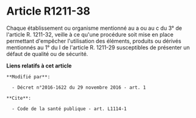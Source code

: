 # Article R1211-38

Chaque  établissement ou organisme mentionné au a ou au c du 3° de l'article R.  1211-32, veille à ce qu'une procédure soit
mise en place permettant  d'empêcher l'utilisation des éléments, produits ou dérivés mentionnés au  1° du I de l'article R.
1211-29 susceptibles de présenter un défaut de  qualité ou de sécurité.

**Liens relatifs à cet article**

	**Modifié par**:

	  - Décret n°2016-1622 du 29 novembre 2016 - art. 1

	**Cite**:

	  - Code de la santé publique - art. L1114-1
